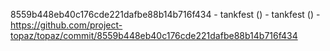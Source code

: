 8559b448eb40c176cde221dafbe88b14b716f434 - tankfest () - tankfest () - https://github.com/project-topaz/topaz/commit/8559b448eb40c176cde221dafbe88b14b716f434
